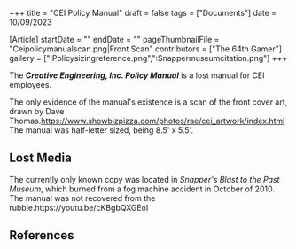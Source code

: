 +++
title = "CEI Policy Manual"
draft = false
tags = ["Documents"]
date = 10/09/2023

[Article]
startDate = ""
endDate = ""
pageThumbnailFile = "Ceipolicymanualscan.png|Front Scan"
contributors = ["The 64th Gamer"]
gallery = [":Policysizingreference.png",":Snappermuseumcitation.png"]
+++


The <b><i>Creative Engineering, Inc. Policy Manual</b></i> is a lost manual for CEI employees.

The only evidence of the manual's existence is a scan of the front cover art, drawn by Dave Thomas.<ref>https://www.showbizpizza.com/photos/rae/cei_artwork/index.html</ref> The manual was half-letter sized, being 8.5' x 5.5'.<ref></ref>

<h2> Lost Media </h2>
The currently only known copy was located in <i>Snapper's Blast to the Past Museum</i>, which burned from a fog machine accident in October of 2010. The manual was not recovered from the rubble.<ref></ref><ref>https://youtu.be/cKBgbQXGEoI</ref>

<h2> References </h2>